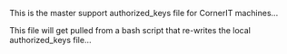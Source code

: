 This is the master support authorized_keys file for CornerIT machines...


This file will get pulled from a bash script that re-writes the local authorized_keys file...
